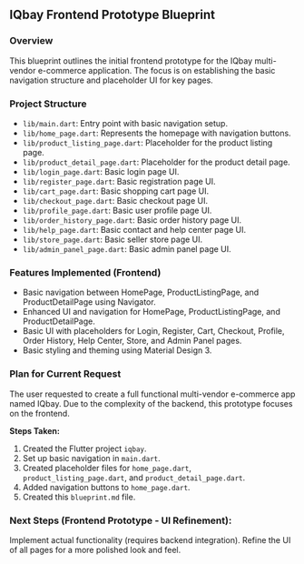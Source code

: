 ## IQbay Frontend Prototype Blueprint

### Overview

This blueprint outlines the initial frontend prototype for the IQbay multi-vendor e-commerce application. The focus is on establishing the basic navigation structure and placeholder UI for key pages.

### Project Structure

- `lib/main.dart`: Entry point with basic navigation setup.
- `lib/home_page.dart`: Represents the homepage with navigation buttons.
- `lib/product_listing_page.dart`: Placeholder for the product listing page.
- `lib/product_detail_page.dart`: Placeholder for the product detail page.
- `lib/login_page.dart`: Basic login page UI.
- `lib/register_page.dart`: Basic registration page UI.
- `lib/cart_page.dart`: Basic shopping cart page UI.
- `lib/checkout_page.dart`: Basic checkout page UI.
- `lib/profile_page.dart`: Basic user profile page UI.
- `lib/order_history_page.dart`: Basic order history page UI.
- `lib/help_page.dart`: Basic contact and help center page UI.
- `lib/store_page.dart`: Basic seller store page UI.
- `lib/admin_panel_page.dart`: Basic admin panel page UI.

### Features Implemented (Frontend)

- Basic navigation between HomePage, ProductListingPage, and ProductDetailPage using Navigator.
- Enhanced UI and navigation for HomePage, ProductListingPage, and ProductDetailPage.
- Basic UI with placeholders for Login, Register, Cart, Checkout, Profile, Order History, Help Center, Store, and Admin Panel pages.
- Basic styling and theming using Material Design 3.

### Plan for Current Request

The user requested to create a full functional multi-vendor e-commerce app named IQbay. Due to the complexity of the backend, this prototype focuses on the frontend.

**Steps Taken:**

1. Created the Flutter project `iqbay`.
2. Set up basic navigation in `main.dart`.
3. Created placeholder files for `home_page.dart`, `product_listing_page.dart`, and `product_detail_page.dart`.
4. Added navigation buttons to `home_page.dart`.
5. Created this `blueprint.md` file.

### Next Steps (Frontend Prototype - UI Refinement):

Implement actual functionality (requires backend integration).
Refine the UI of all pages for a more polished look and feel.